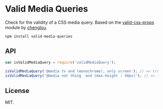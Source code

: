 # Valid Media Queries

Check for the validity of a CSS media query. Based on the [valid-css-props](https://github.com/chenglou/valid-css-props) module by [chenglou](https://github.com/chenglou/).

```
npm install valid-media-queries
```

## API

```js
var isValidMediaQuery = require('validMediaQuery');

isValidMediaQuery('@media tv and (monochrome), only screen'); // => true
isValidMediaQuery('@media not thing  and (max-height : 50px)'); // => false
```

## License

MIT.

